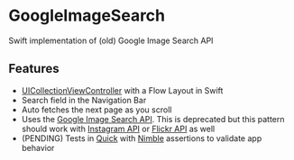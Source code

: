 # GoogleImageSearch
Swift implementation of (old) Google Image Search API

## Features
* [UICollectionViewController](https://developer.apple.com/library/prerelease/ios/documentation/UIKit/Reference/UICollectionViewController_clas/index.html) with a Flow Layout in Swift
* Search field in the Navigation Bar 
* Auto fetches the next page as you scroll
* Uses the [Google Image Search API](https://developers.google.com/image-search/). This is deprecated but this pattern should work with [Instagram API](https://instagram.com/developer/endpoints/media/) or [Flickr API](https://www.flickr.com/services/api/flickr.photos.search.html) as well
* (PENDING) Tests in [Quick](https://github.com/Quick/Quick) with [Nimble](https://github.com/Quick/Nimble) assertions to validate app behavior
